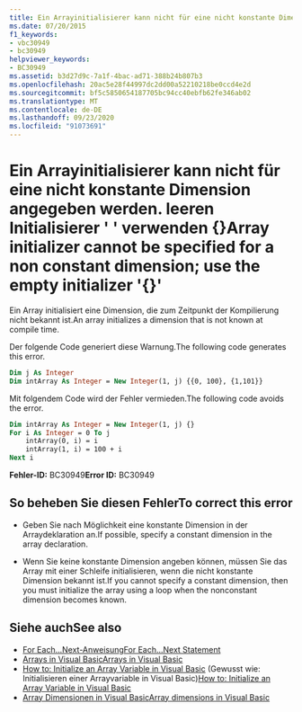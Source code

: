 ```yaml
---
title: Ein Arrayinitialisierer kann nicht für eine nicht konstante Dimension angegeben werden. leeren Initialisierer ' ' verwenden {}
ms.date: 07/20/2015
f1_keywords:
- vbc30949
- bc30949
helpviewer_keywords:
- BC30949
ms.assetid: b3d27d9c-7a1f-4bac-ad71-388b24b807b3
ms.openlocfilehash: 20ac5e28f44997dc2dd00a52210218be0ccd4e2d
ms.sourcegitcommit: bf5c5850654187705bc94cc40ebfb62fe346ab02
ms.translationtype: MT
ms.contentlocale: de-DE
ms.lasthandoff: 09/23/2020
ms.locfileid: "91073691"
---
```

# <a name="array-initializer-cannot-be-specified-for-a-non-constant-dimension-use-the-empty-initializer-"></a><span data-ttu-id="c765c-102">Ein Arrayinitialisierer kann nicht für eine nicht konstante Dimension angegeben werden. leeren Initialisierer ' ' verwenden {}</span><span class="sxs-lookup"><span data-stu-id="c765c-102">Array initializer cannot be specified for a non constant dimension; use the empty initializer '{}'</span></span>

<span data-ttu-id="c765c-103">Ein Array initialisiert eine Dimension, die zum Zeitpunkt der Kompilierung nicht bekannt ist.</span><span class="sxs-lookup"><span data-stu-id="c765c-103">An array initializes a dimension that is not known at compile time.</span></span>  
  
 <span data-ttu-id="c765c-104">Der folgende Code generiert diese Warnung.</span><span class="sxs-lookup"><span data-stu-id="c765c-104">The following code generates this error.</span></span>  
  
```vb  
Dim j As Integer  
Dim intArray As Integer = New Integer(1, j) {{0, 100}, {1,101}}  
```  
  
 <span data-ttu-id="c765c-105">Mit folgendem Code wird der Fehler vermieden.</span><span class="sxs-lookup"><span data-stu-id="c765c-105">The following code avoids the error.</span></span>  
  
```vb  
Dim intArray As Integer = New Integer(1, j) {}  
For i As Integer = 0 To j  
    intArray(0, i) = i  
    intArray(1, i) = 100 + i  
Next i  
```  
  
 <span data-ttu-id="c765c-106">**Fehler-ID:** BC30949</span><span class="sxs-lookup"><span data-stu-id="c765c-106">**Error ID:** BC30949</span></span>  
  
## <a name="to-correct-this-error"></a><span data-ttu-id="c765c-107">So beheben Sie diesen Fehler</span><span class="sxs-lookup"><span data-stu-id="c765c-107">To correct this error</span></span>  
  
- <span data-ttu-id="c765c-108">Geben Sie nach Möglichkeit eine konstante Dimension in der Arraydeklaration an.</span><span class="sxs-lookup"><span data-stu-id="c765c-108">If possible, specify a constant dimension in the array declaration.</span></span>  
  
- <span data-ttu-id="c765c-109">Wenn Sie keine konstante Dimension angeben können, müssen Sie das Array mit einer Schleife initialisieren, wenn die nicht konstante Dimension bekannt ist.</span><span class="sxs-lookup"><span data-stu-id="c765c-109">If you cannot specify a constant dimension, then you must initialize the array using a loop when the nonconstant dimension becomes known.</span></span>  
  
## <a name="see-also"></a><span data-ttu-id="c765c-110">Siehe auch</span><span class="sxs-lookup"><span data-stu-id="c765c-110">See also</span></span>

- [<span data-ttu-id="c765c-111">For Each...Next-Anweisung</span><span class="sxs-lookup"><span data-stu-id="c765c-111">For Each...Next Statement</span></span>](../language-reference/statements/for-each-next-statement.md)
- [<span data-ttu-id="c765c-112">Arrays in Visual Basic</span><span class="sxs-lookup"><span data-stu-id="c765c-112">Arrays in Visual Basic</span></span>](../programming-guide/language-features/arrays/index.md)
- <span data-ttu-id="c765c-113">[How to: Initialize an Array Variable in Visual Basic](../programming-guide/language-features/arrays/how-to-initialize-an-array-variable.md) (Gewusst wie: Initialisieren einer Arrayvariable in Visual Basic)</span><span class="sxs-lookup"><span data-stu-id="c765c-113">[How to: Initialize an Array Variable in Visual Basic](../programming-guide/language-features/arrays/how-to-initialize-an-array-variable.md)</span></span>
- [<span data-ttu-id="c765c-114">Array Dimensionen in Visual Basic</span><span class="sxs-lookup"><span data-stu-id="c765c-114">Array dimensions in Visual Basic</span></span>](../programming-guide/language-features/arrays/array-dimensions.md)

